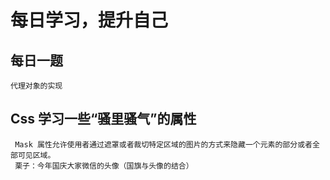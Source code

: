 # 每日学习，提升自己

## 每日一题

```
代理对象的实现
```

## Css 学习一些“骚里骚气”的属性

```
 Mask 属性允许使用者通过遮罩或者裁切特定区域的图片的方式来隐藏一个元素的部分或者全部可见区域。
 栗子：今年国庆大家微信的头像（国旗与头像的结合）
```
